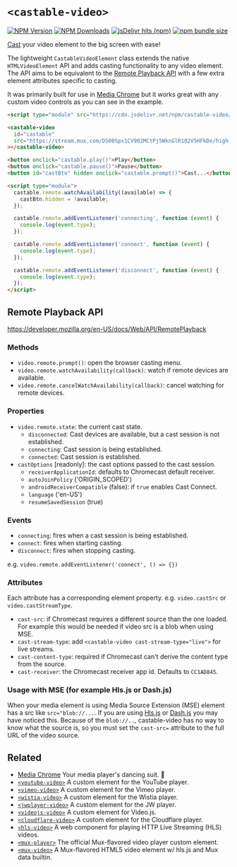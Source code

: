 # `<castable-video>`

[![NPM Version](https://img.shields.io/npm/v/castable-video?style=flat-square&color=informational)](https://www.npmjs.com/package/castable-video) 
[![NPM Downloads](https://img.shields.io/npm/dm/castable-video?style=flat-square&color=informational&label=npm)](https://www.npmjs.com/package/castable-video) 
[![jsDelivr hits (npm)](https://img.shields.io/jsdelivr/npm/hm/castable-video?style=flat-square&color=%23FF5627)](https://www.jsdelivr.com/package/npm/castable-video)
[![npm bundle size](https://img.shields.io/bundlephobia/minzip/castable-video?style=flat-square&color=success&label=gzip)](https://bundlephobia.com/result?p=castable-video) 


[Cast](https://developers.google.com/cast) your video element to the big screen with ease!

The lightweight `CastableVideoElement` class extends the native `HTMLVideoElement` API 
and adds casting functionality to any video element. 
The API aims to be equivalent to the 
[Remote Playback API](https://developer.mozilla.org/en-US/docs/Web/API/RemotePlayback)
with a few extra element attributes specific to casting.

It was primarily built for use in [Media Chrome](https://github.com/muxinc/media-chrome) 
but it works great with any custom video controls as you can see in the example.


```html
<script type="module" src="https://cdn.jsdelivr.net/npm/castable-video/+esm"></script>

<castable-video
  id="castable"
  src="https://stream.mux.com/DS00Spx1CV902MCtPj5WknGlR102V5HFkDe/high.mp4"
></castable-video>

<button onclick="castable.play()">Play</button>
<button onclick="castable.pause()">Pause</button>
<button id="castBtn" hidden onclick="castable.prompt()">Cast...</button>

<script type="module">
  castable.remote.watchAvailability((available) => {
    castBtn.hidden = !available;
  });

  castable.remote.addEventListener('connecting', function (event) {
    console.log(event.type);
  });

  castable.remote.addEventListener('connect', function (event) {
    console.log(event.type);
  });

  castable.remote.addEventListener('disconnect', function (event) {
    console.log(event.type);
  });
</script>
```

## Remote Playback API

https://developer.mozilla.org/en-US/docs/Web/API/RemotePlayback

### Methods

- `video.remote.prompt()`: open the browser casting menu.
- `video.remote.watchAvailability(callback)`: watch if remote devices are available.
- `video.remote.cancelWatchAvailability(callback)`: cancel watching for remote devices.

### Properties

- `video.remote.state`: the current cast state. 
    - `disconnected`: Cast devices are available, but a cast session is not established.
    - `connecting`: Cast session is being established.
    - `connected`: Cast session is established.
- `castOptions` [readonly]: the cast options passed to the cast session.
  - `receiverApplicationId`: defaults to Chromecast default receiver.
  - `autoJoinPolicy` ('ORIGIN_SCOPED')
  - `androidReceiverCompatible` (false): if `true` enables Cast Connect.
  - `language` ('en-US')
  - `resumeSavedSession` (true)


### Events

- `connecting`: fires when a cast session is being established.
- `connect`: fires when starting casting.
- `disconnect`: fires when stopping casting.

e.g. `video.remote.addEventListener('connect', () => {})`

### Attributes

Each attribute has a corresponding element property. e.g. `video.castSrc` or `video.castStreamType`.

- `cast-src`: if Chromecast requires a different source than the one loaded.  
  For example this would be needed if video src is a blob when using MSE.
- `cast-stream-type`: add `<castable-video cast-stream-type="live">` for live streams.
- `cast-content-type`: required if Chromecast can't derive the content type from the source.
- `cast-receiver`: the Chromecast receiver app id. Defaults to `CC1AD845`.

### Usage with MSE (for example Hls.js or Dash.js)

When your media element is using Media Source Extension (MSE) element has a src like `src="blob://...`. If you are using [Hls.js](https://github.com/video-dev/hls.js/) or [Dash.js](https://github.com/Dash-Industry-Forum/dash.js/) you may have noticed this. Because of the `blob://..`, castable-video has no way to know what the source is, so you must set the `cast-src=` attribute to the full URL of the video source.

## Related

- [Media Chrome](https://github.com/muxinc/media-chrome) Your media player's dancing suit. 🕺
- [`<youtube-video>`](https://github.com/muxinc/youtube-video-element) A custom element for the YouTube player.
- [`<vimeo-video>`](https://github.com/luwes/vimeo-video-element) A custom element for the Vimeo player.
- [`<wistia-video>`](https://github.com/luwes/wistia-video-element) A custom element for the Wistia player.
- [`<jwplayer-video>`](https://github.com/luwes/jwplayer-video-element) A custom element for the JW player.
- [`<videojs-video>`](https://github.com/luwes/videojs-video-element) A custom element for Video.js.
- [`<cloudflare-video>`](https://github.com/luwes/cloudflare-video-element) A custom element for the Cloudflare player.
- [`<hls-video>`](https://github.com/muxinc/hls-video-element) A web component for playing HTTP Live Streaming (HLS) videos.
- [`<mux-player>`](https://github.com/muxinc/elements/tree/main/packages/mux-player) The official Mux-flavored video player custom element.
- [`<mux-video>`](https://github.com/muxinc/elements/tree/main/packages/mux-video) A Mux-flavored HTML5 video element w/ hls.js and Mux data builtin.

